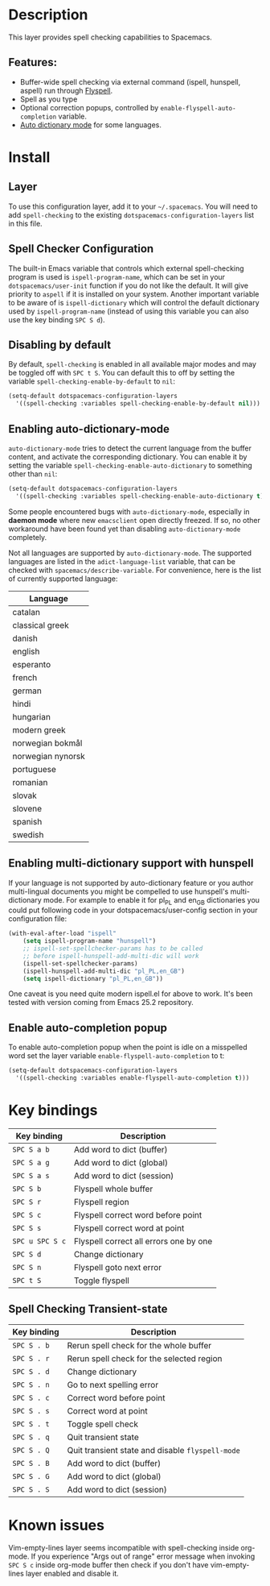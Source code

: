 # Description

This layer provides spell checking capabilities to Spacemacs.

## Features:

-   Buffer-wide spell checking via external command (ispell, hunspell,
    aspell) run through
    [Flyspell](http://www-sop.inria.fr/members/Manuel.Serrano/flyspell/flyspell.html).
-   Spell as you type
-   Optional correction popups, controlled by
    `enable-flyspell-auto-completion` variable.
-   [Auto dictionary
    mode](https://github.com/nschum/auto-dictionary-mode) for some
    languages.

# Install

## Layer

To use this configuration layer, add it to your `~/.spacemacs`. You will
need to add `spell-checking` to the existing
`dotspacemacs-configuration-layers` list in this file.

## Spell Checker Configuration

The built-in Emacs variable that controls which external spell-checking
program is used is `ispell-program-name`, which can be set in your
`dotspacemacs/user-init` function if you do not like the default. It
will give priority to `aspell` if it is installed on your system.
Another important variable to be aware of is `ispell-dictionary` which
will control the default dictionary used by `ispell-program-name`
(instead of using this variable you can also use the key binding
`SPC S d`).

## Disabling by default

By default, `spell-checking` is enabled in all available major modes and
may be toggled off with `SPC t S`. You can default this to off by
setting the variable `spell-checking-enable-by-default` to `nil`:

``` commonlisp
(setq-default dotspacemacs-configuration-layers
  '((spell-checking :variables spell-checking-enable-by-default nil)))
```

## Enabling auto-dictionary-mode

`auto-dictionary-mode` tries to detect the current language from the
buffer content, and activate the corresponding dictionary. You can
enable it by setting the variable
`spell-checking-enable-auto-dictionary` to something other than `nil`:

``` commonlisp
(setq-default dotspacemacs-configuration-layers
  '((spell-checking :variables spell-checking-enable-auto-dictionary t)))
```

Some people encountered bugs with `auto-dictionary-mode`, especially in
**daemon mode** where new `emacsclient` open directly freezed. If so, no
other workaround have been found yet than disabling
`auto-dictionary-mode` completely.

Not all languages are supported by `auto-dictionary-mode`. The supported
languages are listed in the `adict-language-list` variable, that can be
checked with `spacemacs/describe-variable`. For convenience, here is the
list of currently supported language:

| Language          |
|-------------------|
| catalan           |
| classical greek   |
| danish            |
| english           |
| esperanto         |
| french            |
| german            |
| hindi             |
| hungarian         |
| modern greek      |
| norwegian bokmål  |
| norwegian nynorsk |
| portuguese        |
| romanian          |
| slovak            |
| slovene           |
| spanish           |
| swedish           |

## Enabling multi-dictionary support with hunspell

If your language is not supported by auto-dictionary feature or you
author multi-lingual documents you might be compelled to use hunspell's
multi-dictionary mode. For example to enable it for pl<sub>PL</sub> and
en<sub>GB</sub> dictionaries you could put following code in your
dotspacemacs/user-config section in your configuration file:

``` commonlisp
(with-eval-after-load "ispell"
    (setq ispell-program-name "hunspell")
    ;; ispell-set-spellchecker-params has to be called
    ;; before ispell-hunspell-add-multi-dic will work
    (ispell-set-spellchecker-params)
    (ispell-hunspell-add-multi-dic "pl_PL,en_GB")
    (setq ispell-dictionary "pl_PL,en_GB"))
```

One caveat is you need quite modern ispell.el for above to work. It's
been tested with version coming from Emacs 25.2 repository.

## Enable auto-completion popup

To enable auto-completion popup when the point is idle on a misspelled
word set the layer variable `enable-flyspell-auto-completion` to t:

``` commonlisp
(setq-default dotspacemacs-configuration-layers
  '((spell-checking :variables enable-flyspell-auto-completion t)))
```

# Key bindings

| Key binding     | Description                            |
|-----------------|----------------------------------------|
| `SPC S a b`     | Add word to dict (buffer)              |
| `SPC S a g`     | Add word to dict (global)              |
| `SPC S a s`     | Add word to dict (session)             |
| `SPC S b`       | Flyspell whole buffer                  |
| `SPC S r`       | Flyspell region                        |
| `SPC S c`       | Flyspell correct word before point     |
| `SPC S s`       | Flyspell correct word at point         |
| `SPC u SPC S c` | Flyspell correct all errors one by one |
| `SPC S d`       | Change dictionary                      |
| `SPC S n`       | Flyspell goto next error               |
| `SPC t S`       | Toggle flyspell                        |

## Spell Checking Transient-state

| Key binding | Description                                      |
|-------------|--------------------------------------------------|
| `SPC S . b` | Rerun spell check for the whole buffer           |
| `SPC S . r` | Rerun spell check for the selected region        |
| `SPC S . d` | Change dictionary                                |
| `SPC S . n` | Go to next spelling error                        |
| `SPC S . c` | Correct word before point                        |
| `SPC S . s` | Correct word at point                            |
| `SPC S . t` | Toggle spell check                               |
| `SPC S . q` | Quit transient state                             |
| `SPC S . Q` | Quit transient state and disable `flyspell-mode` |
| `SPC S . B` | Add word to dict (buffer)                        |
| `SPC S . G` | Add word to dict (global)                        |
| `SPC S . S` | Add word to dict (session)                       |

# Known issues

Vim-empty-lines layer seems incompatible with spell-checking inside
org-mode. If you experience "Args out of range" error message when
invoking `SPC S c` inside org-mode buffer then check if you don't have
vim-empty-lines layer enabled and disable it.
